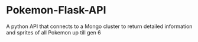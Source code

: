 # Pokemon-Flask-API
A python API that connects to a Mongo cluster to return detailed information and sprites of all Pokemon up till gen 6
